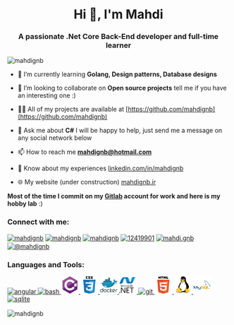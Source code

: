 <h1 align="center">Hi 👋, I'm Mahdi</h1>
<h3 align="center">A passionate .Net Core Back-End developer and full-time learner</h3>

<p align="left"> <img src="https://komarev.com/ghpvc/?username=mahdignb&label=Profile%20views&color=0e75b6&style=flat" alt="mahdignb" /> </p>

- 🌱 I’m currently learning **Golang, Design patterns, Database designs**

- 👯 I’m looking to collaborate on **Open source projects** tell me if you have an interesting one :)

- 👨‍💻 All of my projects are available at [https://github.com/mahdignb](https://github.com/mahdignb)

- 💬 Ask me about **C#** I will be happy to help, just send me a message on any social network below

- 📫 How to reach me **mahdignb@hotmail.com**
- 📄 Know about my experiences [linkedin.com/in/mahdignb](linkedin.com/in/mahdignb)
- 🌐 My website (under construction) [mahdignb.ir](www.mahdignb.ir)

**Most of the time I commit on my [Gitlab](https://gitlab.com/mahdignb) account for work and here is my hobby lab** :)
<h3 align="left">Connect with me:</h3>
<p align="left">
<a href="https://dev.to/mahdignb" target="blank"><img align="center" src="https://raw.githubusercontent.com/rahuldkjain/github-profile-readme-generator/master/src/images/icons/Social/devto.svg" alt="mahdignb" height="30" width="40" /></a>
<a href="https://twitter.com/mahdignb" target="blank"><img align="center" src="https://raw.githubusercontent.com/rahuldkjain/github-profile-readme-generator/master/src/images/icons/Social/twitter.svg" alt="mahdignb" height="30" width="40" /></a>
<a href="https://linkedin.com/in/mahdignb" target="blank"><img align="center" src="https://raw.githubusercontent.com/rahuldkjain/github-profile-readme-generator/master/src/images/icons/Social/linked-in-alt.svg" alt="mahdignb" height="30" width="40" /></a>
<a href="https://stackoverflow.com/users/12419901" target="blank"><img align="center" src="https://raw.githubusercontent.com/rahuldkjain/github-profile-readme-generator/master/src/images/icons/Social/stack-overflow.svg" alt="12419901" height="30" width="40" /></a>
<a href="https://instagram.com/mahdi.gnb" target="blank"><img align="center" src="https://raw.githubusercontent.com/rahuldkjain/github-profile-readme-generator/master/src/images/icons/Social/instagram.svg" alt="mahdi.gnb" height="30" width="40" /></a>
<a href="https://medium.com/@mahdignb" target="blank"><img align="center" src="https://raw.githubusercontent.com/rahuldkjain/github-profile-readme-generator/master/src/images/icons/Social/medium.svg" alt="@mahdignb" height="30" width="40" /></a>
</p>

<h3 align="left">Languages and Tools:</h3>
<p align="left"> <a href="https://angular.io" target="_blank" rel="noreferrer"> <img src="https://angular.io/assets/images/logos/angular/angular.svg" alt="angular" width="40" height="40"/> </a> <a href="https://www.gnu.org/software/bash/" target="_blank" rel="noreferrer"> <img src="https://www.vectorlogo.zone/logos/gnu_bash/gnu_bash-icon.svg" alt="bash" width="40" height="40"/> </a> <a href="https://www.w3schools.com/cs/" target="_blank" rel="noreferrer"> <img src="https://raw.githubusercontent.com/devicons/devicon/master/icons/csharp/csharp-original.svg" alt="csharp" width="40" height="40"/> </a> <a href="https://www.w3schools.com/css/" target="_blank" rel="noreferrer"> <img src="https://raw.githubusercontent.com/devicons/devicon/master/icons/css3/css3-original-wordmark.svg" alt="css3" width="40" height="40"/> </a> <a href="https://www.docker.com/" target="_blank" rel="noreferrer"> <img src="https://raw.githubusercontent.com/devicons/devicon/master/icons/docker/docker-original-wordmark.svg" alt="docker" width="40" height="40"/> </a> <a href="https://dotnet.microsoft.com/" target="_blank" rel="noreferrer"> <img src="https://raw.githubusercontent.com/devicons/devicon/master/icons/dot-net/dot-net-original-wordmark.svg" alt="dotnet" width="40" height="40"/> </a> <a href="https://git-scm.com/" target="_blank" rel="noreferrer"> <img src="https://www.vectorlogo.zone/logos/git-scm/git-scm-icon.svg" alt="git" width="40" height="40"/> </a> <a href="https://www.w3.org/html/" target="_blank" rel="noreferrer"> <img src="https://raw.githubusercontent.com/devicons/devicon/master/icons/html5/html5-original-wordmark.svg" alt="html5" width="40" height="40"/> </a> <a href="https://www.linux.org/" target="_blank" rel="noreferrer"> <img src="https://raw.githubusercontent.com/devicons/devicon/master/icons/linux/linux-original.svg" alt="linux" width="40" height="40"/> </a> <a href="https://www.mysql.com/" target="_blank" rel="noreferrer"> <img src="https://raw.githubusercontent.com/devicons/devicon/master/icons/mysql/mysql-original-wordmark.svg" alt="mysql" width="40" height="40"/> </a> <a href="https://www.sqlite.org/" target="_blank" rel="noreferrer"> <img src="https://www.vectorlogo.zone/logos/sqlite/sqlite-icon.svg" alt="sqlite" width="40" height="40"/> </a> </p>

<p><img align="center" src="https://github-readme-stats.vercel.app/api/top-langs?username=mahdignb&show_icons=true&locale=en&layout=compact" alt="mahdignb" /></p>
